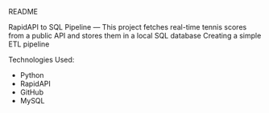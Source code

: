 README

RapidAPI to SQL Pipeline — This project fetches real-time tennis scores from a public API and stores them in a local SQL database
Creating a simple ETL pipeline

Technologies Used:
- Python
- RapidAPI
- GitHub
- MySQL
